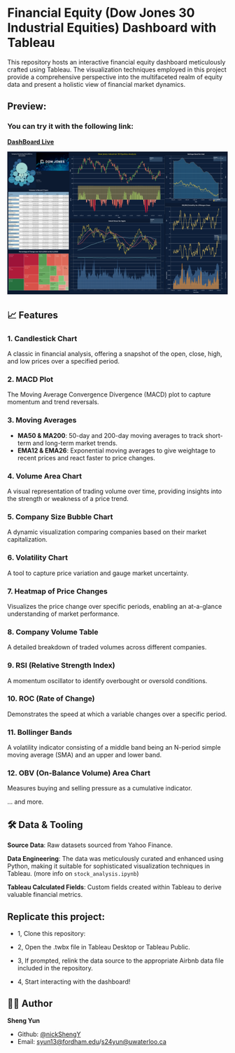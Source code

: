 # Financial Equity (Dow Jones 30 Industrial Equities) Dashboard with Tableau

This repository hosts an interactive financial equity dashboard meticulously crafted using Tableau. The visualization techniques employed in this project provide a comprehensive perspective into the multifaceted realm of equity data and present a holistic view of financial market dynamics.

## **Preview:**  

### You can try it with the following link:  
**[DashBoard Live](https://public.tableau.com/views/Stock_Dash/Dashboard1?:language=en-US&:display_count=n&:origin=viz_share_link)**


![Dashboard Preview](Dashboard.png)



## 📈 **Features**

### **1. Candlestick Chart**
A classic in financial analysis, offering a snapshot of the open, close, high, and low prices over a specified period.

### **2. MACD Plot**
The Moving Average Convergence Divergence (MACD) plot to capture momentum and trend reversals.

### **3. Moving Averages**
- **MA50 & MA200**: 50-day and 200-day moving averages to track short-term and long-term market trends.
- **EMA12 & EMA26**: Exponential moving averages to give weightage to recent prices and react faster to price changes.

### **4. Volume Area Chart**
A visual representation of trading volume over time, providing insights into the strength or weakness of a price trend.

### **5. Company Size Bubble Chart**
A dynamic visualization comparing companies based on their market capitalization.

### **6. Volatility Chart**
A tool to capture price variation and gauge market uncertainty.

### **7. Heatmap of Price Changes**
Visualizes the price change over specific periods, enabling an at-a-glance understanding of market performance.

### **8. Company Volume Table**
A detailed breakdown of traded volumes across different companies.

### **9. RSI (Relative Strength Index)**
A momentum oscillator to identify overbought or oversold conditions.

### **10. ROC (Rate of Change)**
Demonstrates the speed at which a variable changes over a specific period.

### **11. Bollinger Bands**
A volatility indicator consisting of a middle band being an N-period simple moving average (SMA) and an upper and lower band.

### **12. OBV (On-Balance Volume) Area Chart**
Measures buying and selling pressure as a cumulative indicator.

... and more.

## 🛠 **Data & Tooling**

**Source Data**: Raw datasets sourced from Yahoo Finance.

**Data Engineering**: The data was meticulously curated and enhanced using Python, making it suitable for sophisticated visualization techniques in Tableau. (more info on `stock_analysis.ipynb`)

**Tableau Calculated Fields**: Custom fields created within Tableau to derive valuable financial metrics.

## Replicate this project:

- 1, Clone this repository:

- 2, Open the .twbx file in Tableau Desktop or Tableau Public.

- 3, If prompted, relink the data source to the appropriate Airbnb data file included in the repository.

- 4, Start interacting with the dashboard!

## 👩‍💻 Author
**Sheng Yun**
- Github: [@nickShengY<nickShengY>](https://github.com/nickShengY)
- Email: <syun13@fordham.edu>/<s24yun@uwaterloo.ca>


